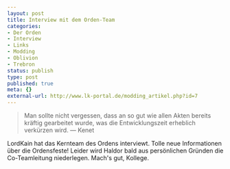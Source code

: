 ```yaml
---
layout: post
title: Interview mit dem Orden-Team
categories:
- Der Orden
- Interview
- Links
- Modding
- Oblivion
- Trebron
status: publish
type: post
published: true
meta: {}
external-url: http://www.lk-portal.de/modding_artikel.php?id=7
---
```

<blockquote>Man sollte nicht vergessen, dass an so gut wie allen Akten
bereits kräftig gearbeitet wurde, was die Entwicklungszeit
erheblich verkürzen wird.
— Kenet</blockquote>

LordKain  hat das Kernteam des Ordens interviewt. Tolle neue Informationen über die Ordensfeste! 
Leider wird Haldor bald aus persönlichen Gründen die Co-Teamleitung niederlegen. Mach's gut, Kollege.
